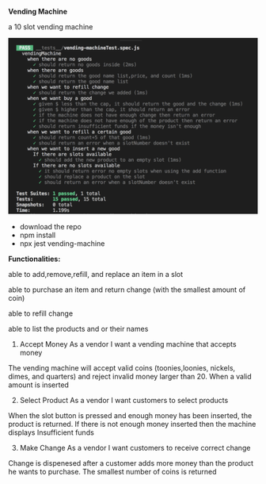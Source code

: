 **Vending Machine**

a 10 slot vending machine

![Vending Machine](./ss.png?raw=true/"Title")

- download the repo
- npm install
- npx jest vending-machine

**Functionalities:**

able to add,remove,refill, and replace an item in a slot

able to purchase an item and return change (with the smallest amount of coin)

able to refill change

able to list the products and or their names

1. Accept Money
   As a vendor
   I want a vending machine that accepts money

The vending machine will accept valid coins (toonies,loonies, nickels, dimes, and quarters) and reject invalid money larger than 20. When a valid amount is inserted

2. Select Product
   As a vendor
   I want customers to select products

When the slot button is pressed and enough money has been inserted, the product is returned. If there is not enough money inserted then the machine displays Insufficient funds

3. Make Change
   As a vendor
   I want customers to receive correct change

Change is dispenesed after a customer adds more money than the product he wants to purchase. The smallest number of coins is returned
